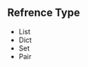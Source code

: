 <h2>Refrence Type </h2>
<ul>
    <li>List</li>
    <li>Dict</li>
    <li>Set</li>
    <li>Pair</li>
</ul>